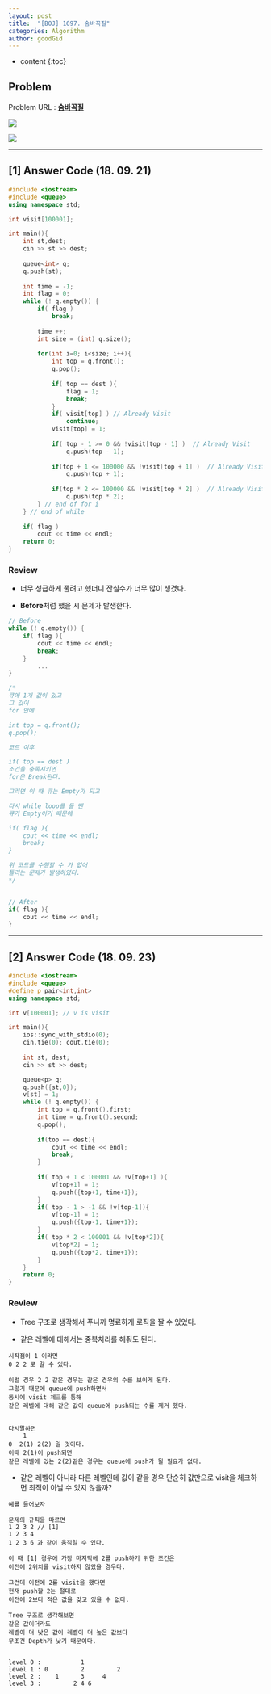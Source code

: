 ```yaml
---
layout: post
title:  "[BOJ] 1697. 숨바꼭질"
categories: Algorithm
author: goodGid
---
```

* content
{:toc}

## Problem

Problem URL : **[숨바꼭질](https://www.acmicpc.net/problem/1697)**












![](/assets/img/algorithm/1697_1.png)

![](/assets/img/algorithm/1697_2.png)

---


## [1] Answer Code (18. 09. 21)

``` cpp
#include <iostream>
#include <queue>
using namespace std;

int visit[100001];

int main(){
    int st,dest;
    cin >> st >> dest;
    
    queue<int> q;
    q.push(st);
    
    int time = -1;
    int flag = 0;
    while (! q.empty()) {
        if( flag )
            break;
        
        time ++;
        int size = (int) q.size();
        
        for(int i=0; i<size; i++){
            int top = q.front();
            q.pop();
            
            if( top == dest ){
                flag = 1;
                break;
            }
            if( visit[top] ) // Already Visit
                continue;
            visit[top] = 1;
            
            if( top - 1 >= 0 && !visit[top - 1] )  // Already Visit
                q.push(top - 1);
            
            if(top + 1 <= 100000 && !visit[top + 1] )  // Already Visit
                q.push(top + 1);
            
            if(top * 2 <= 100000 && !visit[top * 2] )  // Already Visit
                q.push(top * 2);
        } // end of for i
    } // end of while
    
    if( flag )
        cout << time << endl;
    return 0;
}
```

### Review

* 너무 성급하게 풀려고 했더니 잔실수가 너무 많이 생겼다.

* **Before**처럼 했을 시 문제가 발생한다.

``` cpp
// Before
while (! q.empty()) {
    if( flag ){
        cout << time << endl;
        break;
    }
        ...
}

/*
큐에 1개 값이 있고
그 값이 
for 안에 

int top = q.front();
q.pop();

코드 이후

if( top == dest ) 
조건을 충족시키면 
for은 Break된다.

그러면 이 때 큐는 Empty가 되고

다시 while loop를 돌 땐
큐가 Empty이기 때문에

if( flag ){
    cout << time << endl;
    break;
}

위 코드를 수행할 수 가 없어
틀리는 문제가 발생하였다.
*/


// After
if( flag ){
    cout << time << endl;
}

```

---

## [2] Answer Code (18. 09. 23)

``` cpp
#include <iostream>
#include <queue>
#define p pair<int,int>
using namespace std;

int v[100001]; // v is visit

int main(){
    ios::sync_with_stdio(0);
    cin.tie(0); cout.tie(0);
    
    int st, dest;
    cin >> st >> dest;

    queue<p> q;
    q.push({st,0});
    v[st] = 1;
    while (! q.empty()) {
        int top = q.front().first;
        int time = q.front().second;
        q.pop();
        
        if(top == dest){
            cout << time << endl;
            break;
        }
        
        if( top + 1 < 100001 && !v[top+1] ){
            v[top+1] = 1;
            q.push({top+1, time+1});
        }
        if( top - 1 > -1 && !v[top-1]){
            v[top-1] = 1;
            q.push({top-1, time+1});
        }
        if( top * 2 < 100001 && !v[top*2]){
            v[top*2] = 1;
            q.push({top*2, time+1});
        }   
    }
    return 0;
}
```

### Review

* Tree 구조로 생각해서 푸니까 명료하게 로직을 짤 수 있었다. 

* 같은 레벨에 대해서는 중복처리를 해줘도 된다. 

```
시작점이 1 이라면
0 2 2 로 갈 수 있다.

이럴 경우 2 2 같은 경우는 같은 경우의 수를 보이게 된다.
그렇기 때문에 queue에 push하면서 
동시에 visit 체크를 통해 
같은 레벨에 대해 같은 값이 queue에 push되는 수를 제거 했다.


다시말하면
    1
0  2(1) 2(2) 일 것이다.
이때 2(1)이 push되면 
같은 레벨에 있는 2(2)같은 경우는 queue에 push가 될 필요가 없다.
```

* 같은 레벨이 아니라 다른 레벨인데 값이 같을 경우 단순히 값만으로 visit을 체크하면 최적이 아닐 수 있지 않을까?

```
예를 들어보자

문제의 규칙을 따르면
1 2 3 2 // [1]
1 2 3 4
1 2 3 6 과 같이 움직일 수 있다.

이 때 [1] 경우에 가장 마지막에 2를 push하기 위한 조건은
이전에 2위치를 visit하지 않았을 경우다.

그런데 이전에 2를 visit을 했다면 
현재 push할 2는 절대로 
이전에 2보다 적은 값을 갖고 있을 수 없다. 

Tree 구조로 생각해보면
같은 값이더라도 
레벨이 더 낮은 값이 레벨이 더 높은 값보다 
무조건 Depth가 낮기 때문이다.


level 0 :           1
level 1 : 0         2         2
level 2 :    1      3     4 
level 3 :         2 4 6
```